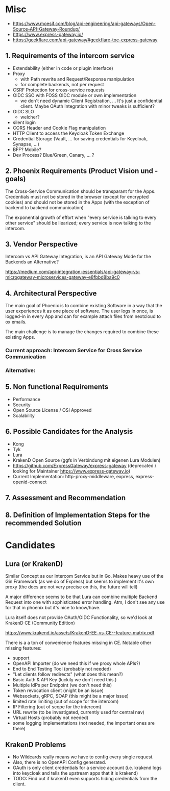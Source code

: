 # Misc
* https://www.moesif.com/blog/api-engineering/api-gateways/Open-Source-API-Gateway-Roundup/
* https://www.express-gateway.io/
* https://geekflare.com/api-gateway/#geekflare-toc-express-gateway

## 1. Requirements of the intercom service
* Extendability (either in code or plugin interface)
* Proxy 
  * with Path rewrite and Request/Response manipulation
  * for complete backends, not per request
* CSRF Protection for cross-service requests
* OIDC SSO with FOSS OIDC module or own implementation
  * we don't need dynamic Client Registration, ... It's just a confidential client.
  Maybe OAuth Integration with minor tweaks is sufficient?
* OIDC SLO
  * welcher?
* silent login
* CORS Header and Cookie Flag manipulation
* HTTP Client to access the Keycloak Token Exchange
* Credential Storage (Vault, ... for saving credentials for Keycloak, Synapse, ...)
* BFF? Mobile?  
* Dev Process? Blue/Green, Canary, ... ?

## 2. Phoenix Requirements (Product Vision und -goals)
The Cross-Service Communication should be transparant for the Apps. Credentials must not be stored
in the browser (except for encrypted cookies) and should not be stored in the Apps (with the exception
of backend to backend communication)

The exponential growth of effort when "every service is talking to every other service" should be liearized;
every service is now talking to the intercom.

## 3. Vendor Perspective
Intercom vs API Gateway Integration, is an API Gateway Mode for the Backends an Alternative?

https://medium.com/api-integration-essentials/api-gateway-vs-microgateway-microservices-gateway-e8fbbd8ba9c0
## 4. Architectural Perspective
The main goal of Phoenix is to combine existing Software in a way that the user experiences it as one piece of software.
The user logs in once, is logged-in in every App and can for example attach files from nextcloud to ox emails.

The main challenge is to manage the changes required to combine these existing Apps.  

### Current approach: Intercom Service for Cross Service Communication

### Alternative: 

## 5. Non functional Requirements
* Performance
* Security 
* Open Source License / OSI Approved
* Scalability

## 6. Possible Candidates for the Analysis
* Kong
* Tyk
* Lura
* KrakenD Open Source (ggfs in Verbindung mit eigenen Lura Modulen)
* https://github.com/ExpressGateway/express-gateway (deprecated / looking for Maintainer https://www.express-gateway.io)
* Current Implementation: http-proxy-middleware, express, express-openid-connect
## 7. Assessment and Recommendation
## 8. Definition of Implementation Steps for the recommended Solution

# Candidates
## Lura (or KrakenD)
Similar Concept as our Intercom Service but in Go. Makes heavy use of the Gin Framework (as we do of Express) 
but seems to implement it's own proxy (the docs are not very precise on this, the future will tell) 

A major difference seems to be that Lura can combine multiple Backend Request into one with sophisticated 
error handling. Atm, I don't see any use for that in phoenix but it's nice to know/have.

Lura itself does not provide OAuth/OIDC Functionality, so we'd look at KrakenD CE (Community Edition)

https://www.krakend.io/assets/KrakenD-EE-vs-CE--feature-matrix.pdf

There is a a ton of convenience features missing in CE. Notable other missing features:
* support
* OpenAPI Importer (do we need this if we proxy whole APIs?)
* End to End Testing Tool (probably not needed)
* "Let clients follow redirects" (what does this mean?)
* Basic Auth & API Key (luckily we don't need this.)
* Multiple IdPs per Endpoint (we don't need this)
* Token revocation client (might be an issue)
* Websockets, gRPC, SOAP (this might be a major issue)
* limited rate limiting (out of scope for the intercom)
* IP Filtering (out of scope for the intercom)
* URL rewrite (to be investigated, currently used for central nav)
* Virtual Hosts (probably not needed)
* some logging implementations (not needed, the important ones are there)

## KrakenD Problems
* No Wildcards really means we have to config every single request. 
* Also, there is no OpenAPI Config generated.
* OAuth is only client credentials for a service account (i.e. krakend logs into keycloak and tells 
the upstream apps that it is krakend)
* TODO: Find out if krakenD even supports hiding credentials from the client.
